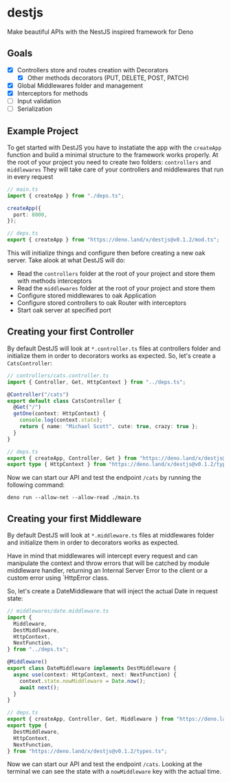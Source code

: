 # destjs
Make beautiful APIs with the NestJS inspired framework for Deno

## Goals

- [x] Controllers store and routes creation with Decorators
  - [x] Other methods decorators (PUT, DELETE, POST, PATCH)
- [x] Global Middlewares folder and management
- [x] Interceptors for methods
- [ ] Input validation
- [ ] Serialization

## Example Project

To get started with DestJS you have to instatiate the app with the `createApp` function and build a minimal structure to the framework works properly.
At the root of your project you need to create two folders: `controllers` and `middlewares`
They will take care of your controllers and middlewares that run in every request

```ts
// main.ts
import { createApp } from "./deps.ts";

createApp({
  port: 8000,
});
```
```ts
// deps.ts
export { createApp } from "https://deno.land/x/destjs@v0.1.2/mod.ts";
```

This will initialize things and configure then before creating a new oak server.
Take alook at what DestJS will do:

- Read the `controllers` folder at the root of your project and store them with methods interceptors
- Read the `middlewares` folder at the root of your project and store them
- Configure stored middlewares to oak Application
- Configure stored controllers to oak Router with interceptors
- Start oak server at specified port

## Creating your first Controller

By default DestJS will look at `*.controller.ts` files at controllers folder and initialize them in order to decorators works as expected.
So, let's create a `CatsController`:

```ts
// controllers/cats.controller.ts
import { Controller, Get, HttpContext } from "../deps.ts";

@Controller("/cats")
export default class CatsController {
  @Get("/")
  getOne(context: HttpContext) {
    console.log(context.state);
    return { name: "Michael Scott", cute: true, crazy: true };
  }
}
```
```ts
// deps.ts
export { createApp, Controller, Get } from "https://deno.land/x/destjs@v0.1.2/mod.ts";
export type { HttpContext } from "https://deno.land/x/destjs@v0.1.2/types.ts";
```

Now we can start our API and test the endpoint `/cats` by running the following command:
```
deno run --allow-net --allow-read ./main.ts
```

## Creating your first Middleware

By default DestJS will look at `*.middleware.ts` files at middlewares folder and initialize them in order to decorators works as expected.

Have in mind that middlewares will intercept every request and can manipulate the context and throw errors that will be catched by module middleware handler, returning an Internal Server Error to the client or a custom error using `HttpError class.

So, let's create a DateMiddleware that will inject the actual Date in request state:

```ts
// middlewares/date.middleware.ts
import {
  Middleware,
  DestMiddleware,
  HttpContext,
  NextFunction,
} from "../deps.ts";

@Middleware()
export class DateMiddleware implements DestMiddleware {
  async use(context: HttpContext, next: NextFunction) {
    context.state.nowMiddleware = Date.now();
    await next();
  }
}
```
```ts
// deps.ts
export { createApp, Controller, Get, Middleware } from "https://deno.land/x/destjs@v0.1.2/mod.ts";
export type {
  DestMiddleware,
  HttpContext,
  NextFunction,
} from "https://deno.land/x/destjs@v0.1.2/types.ts";
```

Now we can start our API and test the endpoint `/cats`. Looking at the terminal we can see the state with a `nowMiddleware` key with the actual time.
